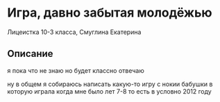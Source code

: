 # Игра, давно забытая молодёжью 

Лицеистка 10-3 класса, Смуглина Екатерина

## Описание

я пока что не знаю но будет классно отвечаю

ну в общем я собираюсь написать какую-то игру с нокии бабушки в которую играла когда мне было лет 7-8 то есть в условно 2012 году
